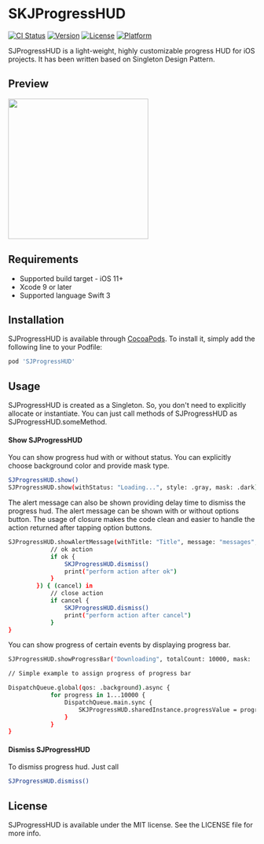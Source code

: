 # SKJProgressHUD

[![CI Status](https://img.shields.io/travis/sahik.joshi@gmail.com/SKJProgressHUD.svg?style=flat)](https://travis-ci.org/sahik.joshi@gmail.com/SKJProgressHUD)
[![Version](https://img.shields.io/cocoapods/v/SKJProgressHUD.svg?style=flat)](https://cocoapods.org/pods/SKJProgressHUD)
[![License](https://img.shields.io/cocoapods/l/SKJProgressHUD.svg?style=flat)](https://cocoapods.org/pods/SKJProgressHUD)
[![Platform](https://img.shields.io/cocoapods/p/SKJProgressHUD.svg?style=flat)](https://cocoapods.org/pods/SKJProgressHUD)

SJProgressHUD is a light-weight, highly customizable progress HUD for iOS projects. It has been written based on Singleton Design Pattern.

## Preview
<img src="https://raw.githubusercontent.com/sahijoshi/SJProgressHUD/master/Assets/ProgressHud.gif" width="285"/>


## Requirements

- Supported build target - iOS 11+
- Xcode 9 or later
- Supported language Swift 3

## Installation

SJProgressHUD is available through [CocoaPods](https://cocoapods.org). To install
it, simply add the following line to your Podfile:

```ruby
pod 'SJProgressHUD'
```
## Usage
SJProgressHUD is created as a Singleton. So, you don't need to explicitly allocate or instantiate. You can just call methods of SJProgressHUD as SJProgressHUD.someMethod.

#### Show SJProgressHUD
You can show progress hud with or without status. You can explicitly choose background color and provide mask type.
```bash
SJProgressHUD.show()
SJProgressHUD.show(withStatus: "Loading...", style: .gray, mask: .dark)
```
The alert message can also be shown providing delay time to dismiss the progress hud. The alert message can be shown with or without options button. The usage of closure makes the code clean and easier to handle the action returned after tapping option buttons.
```bash
SJProgressHUD.showAlertMessage(withTitle: "Title", message: "messages", delay: 3, mask: .dark) SKJProgressHUD.showAlertMessageWithOptions(message: "Are you sure you want to log out?", maskType:.dark, okAction: { (ok) in
            // ok action
            if ok {
                SKJProgressHUD.dismiss()
                print("perform action after ok")
            }
        }) { (cancel) in
            // close action
            if cancel {
                SKJProgressHUD.dismiss()
                print("perform action after cancel")
            }
}

```

You can show progress of certain events by displaying progress bar.
```bash
SJProgressHUD.showProgressBar("Downloading", totalCount: 10000, mask: .dark)

// Simple example to assign progress of progress bar

DispatchQueue.global(qos: .background).async {
            for progress in 1...10000 {
                DispatchQueue.main.sync {
                    SKJProgressHUD.sharedInstance.progressValue = progress
                }
            }
}

```

#### Dismiss SJProgressHUD
To dismiss progress hud. Just call

```bash
SJProgressHUD.dismiss()
```

## License

SJProgressHUD is available under the MIT license. See the LICENSE file for more info.

